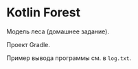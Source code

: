 # Kotlin Forest
Модель леса (домашнее задание).

Проект Gradle.

Пример вывода программы см. в `log.txt`.
